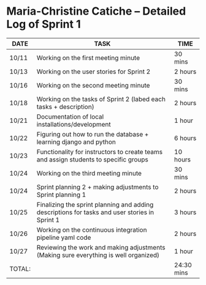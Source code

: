# Maria-Christine Catiche – Detailed Log of Sprint 1

| DATE   | TASK                                                 | TIME     |
|--------|------------------------------------------------------|----------|
| 10/11  | Working on the first meeting minute                  | 30 mins  |
| 10/13  | Working on the user stories for Sprint 2                  | 2 hours  |
| 10/16  | Working on the second meeting minute                 | 30 mins  |
| 10/18  | Working on the tasks of Sprint 2 (labed each tasks + description)     | 2 hours  |
| 10/21  | Documentation of local installations/development                            | 1 hour   |
| 10/22  | Figuring out how to run the database + learning django and python                        | 6 hours   |
| 10/23  | Functionality for instructors to create teams and assign students to specific groups | 10 hours   |
| 10/24 | Working on the third meeting minute      | 30 mins  |
| 10/24 | Sprint planning 2 + making adjustments to Sprint planning 1   | 2 hours  |
| 10/25  | Finalizing the sprint planning and adding descriptions for tasks and user stories in Sprint 1    | 3 hours  |
| 10/26 | Working on the continuous integration pipeline yaml code        | 2 hours |
| 10/27 | Reviewing the work and making adjustments (Making sure everything is well organized)           | 1 hour |
|TOTAL: |                                                        | 24:30 mins |
